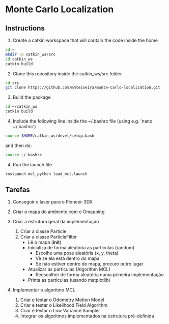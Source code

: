 # Monte Carlo Localization

## Instructions

1. Create a catkin workspace that will contain the code inside the home

```bash
cd ~
mkdir -p catkin_ws/src
cd catkin_ws
catkin build
```

2. Clone this repository inside the catkin_ws/src folder

```bash
cd src
git clone https://github.com/mhteixeira/monte-carlo-localization.git
```

3. Build the package

```bash
cd ~/catkin_ws
catkin build
```

4. Include the following line inside the ~/.bashrc file (using e.g. 'nano ~/.bashrc')

``` bash 
source $HOME/catkin_ws/devel/setup.bash
```

and then do:

``` bash 
source ~/.bashrc
```

4. Run the launch file

``` bash 
roslaunch mcl_python load_mcl.launch
```

## Tarefas

1. Conseguir o laser para o Pioneer-3DX

2. Criar o mapa do ambiente com o Gmapping

3. Criar a estrutura geral da implementação
    1. Criar a classe Particle
    2. Criar a classe ParticleFilter
        - Lê o mapa (__init__)
        - Inicializa de forma aleatória as partículas (random)
            - Escolhe uma pose aleatória (x, y, theta)
            - Vê se ela está dentro do mapa
            - Se não estiver dentro do mapa, procuro outro lugar
        - Atualizar as partículas (Algorithm MCL)
            - Reescolher de forma aleatória numa primeira implementação
        - Printa as partículas (usando matplotlib)

4. Implementar o algoritmo MCL
    1. Criar e testar o Odometry Motion Model
    2. Criar e testar o Likelihood Field Algorithm
    3. Criar e testar o Low Variance Sampler
    4. Integrar os algoritmos implementados na estrutura pré-definida